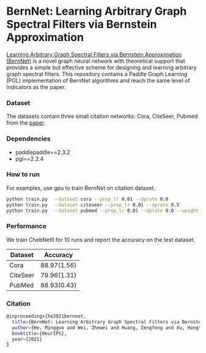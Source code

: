 # BernNet: Learning Arbitrary Graph Spectral Filters via Bernstein Approximation

[Learning Arbitrary Graph Spectral Filters via Bernstein Approximation \(BernNet\)](https://arxiv.org/abs/2106.10994) is a novel graph neural network with theoretical support that provides a simple but effective scheme for designing and learning arbitrary graph spectral filters. This repository contains a Paddle Graph Learning (PGL) implementation of BernNet algorithms and reach the same level of indicators as the paper.

### Dataset

The datasets contain three small citation networks: Cora, CiteSeer, Pubmed from the [paper](https://arxiv.org/abs/1609.02907).

### Dependencies

- paddlepaddle==2.3.2
- pgl==2.2.4

### How to run

For examples, use gpu to train BernNet on citation dataset.

```sh
python train.py  --dataset cora --prop_lr 0.01 --dprate 0.0
python train.py  --dataset citeseer --prop_lr 0.01 --dprate 0.5
python train.py  --dataset pubmed --prop_lr 0.01 --dprate 0.0 --weight_decay 0.0
```

### Performance

We train ChebNetII for 10 runs and report the accuracy on the test dataset.

| Dataset | Accuracy |
| --- | --- |
| Cora | 88.97(1.56) |
| CiteSeer | 79.96(1.31)|
| PubMed | 88.93(0.43) |


### Citation

```sh
@inproceedings{he2021bernnet,
  title={BernNet: Learning Arbitrary Graph Spectral Filters via Bernstein Approximation},
  author={He, Mingguo and Wei, Zhewei and Huang, Zengfeng and Xu, Hongteng},
  booktitle={NeurIPS},
  year={2021}
}
```
